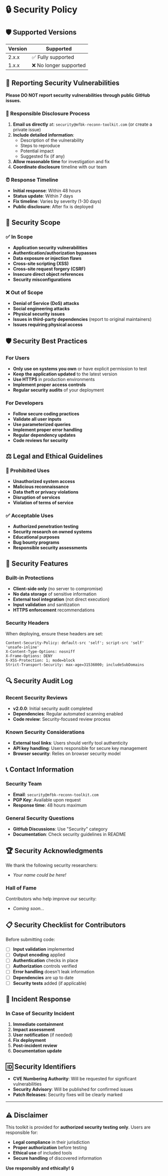 # 🔒 Security Policy

## 🛡️ Supported Versions

| Version | Supported          |
| ------- | ------------------ |
| 2.x.x   | ✅ Fully supported |
| 1.x.x   | ❌ No longer supported |

## 🚨 Reporting Security Vulnerabilities

**Please DO NOT report security vulnerabilities through public GitHub issues.**

### 🔐 Responsible Disclosure Process

1. **Email us directly** at: `security@mfbk-reconn-toolkit.com` (or create a private issue)
2. **Include detailed information**:
   - Description of the vulnerability
   - Steps to reproduce
   - Potential impact
   - Suggested fix (if any)
3. **Allow reasonable time** for investigation and fix
4. **Coordinate disclosure** timeline with our team

### ⏰ Response Timeline

- **Initial response**: Within 48 hours
- **Status update**: Within 7 days
- **Fix timeline**: Varies by severity (1-30 days)
- **Public disclosure**: After fix is deployed

## 🎯 Security Scope

### ✅ In Scope
- **Application security vulnerabilities**
- **Authentication/authorization bypasses**
- **Data exposure or injection flaws**
- **Cross-site scripting (XSS)**
- **Cross-site request forgery (CSRF)**
- **Insecure direct object references**
- **Security misconfigurations**

### ❌ Out of Scope
- **Denial of Service (DoS) attacks**
- **Social engineering attacks**
- **Physical security issues**
- **Issues in third-party dependencies** (report to original maintainers)
- **Issues requiring physical access**

## 🛡️ Security Best Practices

### For Users
- **Only use on systems you own** or have explicit permission to test
- **Keep the application updated** to the latest version
- **Use HTTPS** in production environments
- **Implement proper access controls**
- **Regular security audits** of your deployment

### For Developers
- **Follow secure coding practices**
- **Validate all user inputs**
- **Use parameterized queries**
- **Implement proper error handling**
- **Regular dependency updates**
- **Code reviews for security**

## ⚖️ Legal and Ethical Guidelines

### 🚫 Prohibited Uses
- **Unauthorized system access**
- **Malicious reconnaissance**
- **Data theft or privacy violations**
- **Disruption of services**
- **Violation of terms of service**

### ✅ Acceptable Uses
- **Authorized penetration testing**
- **Security research on owned systems**
- **Educational purposes**
- **Bug bounty programs**
- **Responsible security assessments**

## 🔧 Security Features

### Built-in Protections
- **Client-side only** (no server to compromise)
- **No data storage** of sensitive information
- **External tool integration** (not direct execution)
- **Input validation** and sanitization
- **HTTPS enforcement** recommendations

### Security Headers
When deploying, ensure these headers are set:
```
Content-Security-Policy: default-src 'self'; script-src 'self' 'unsafe-inline'
X-Content-Type-Options: nosniff
X-Frame-Options: DENY
X-XSS-Protection: 1; mode=block
Strict-Transport-Security: max-age=31536000; includeSubDomains
```

## 🔍 Security Audit Log

### Recent Security Reviews
- **v2.0.0**: Initial security audit completed
- **Dependencies**: Regular automated scanning enabled
- **Code review**: Security-focused review process

### Known Security Considerations
- **External tool links**: Users should verify tool authenticity
- **API key handling**: Users responsible for secure key management
- **Browser security**: Relies on browser security model

## 📞 Contact Information

### Security Team
- **Email**: `security@mfbk-reconn-toolkit.com`
- **PGP Key**: Available upon request
- **Response time**: 48 hours maximum

### General Security Questions
- **GitHub Discussions**: Use "Security" category
- **Documentation**: Check security guidelines in README

## 🏆 Security Acknowledgments

We thank the following security researchers:
- *Your name could be here!*

### Hall of Fame
Contributors who help improve our security:
- *Coming soon...*

## 📋 Security Checklist for Contributors

Before submitting code:
- [ ] **Input validation** implemented
- [ ] **Output encoding** applied
- [ ] **Authentication** checks in place
- [ ] **Authorization** controls verified
- [ ] **Error handling** doesn't leak information
- [ ] **Dependencies** are up to date
- [ ] **Security tests** added (if applicable)

## 🔄 Incident Response

### In Case of Security Incident
1. **Immediate containment**
2. **Impact assessment**
3. **User notification** (if needed)
4. **Fix deployment**
5. **Post-incident review**
6. **Documentation update**

## 🆔 Security Identifiers

- **CVE Numbering Authority**: Will be requested for significant vulnerabilities
- **Security Advisory**: Will be published for confirmed issues
- **Patch Releases**: Security fixes will be clearly marked

---

## ⚠️ Disclaimer

This toolkit is provided for **authorized security testing only**. Users are responsible for:
- **Legal compliance** in their jurisdiction
- **Proper authorization** before testing
- **Ethical use** of included tools
- **Secure handling** of discovered information

**Use responsibly and ethically!** 🔒 